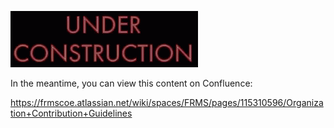 ![under construction](/images/construction.gif)

In the meantime, you can view this content on Confluence:

https://frmscoe.atlassian.net/wiki/spaces/FRMS/pages/115310596/Organization+Contribution+Guidelines
